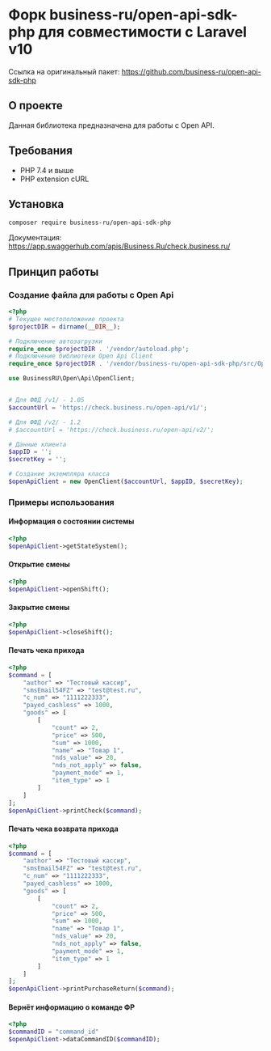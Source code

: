 # Форк business-ru/open-api-sdk-php для совместимости с Laravel v10

Ссылка на оригинальный пакет: https://github.com/business-ru/open-api-sdk-php

## О проекте

Данная библиотека предназначена для работы с Open API.

## Требования

* PHP 7.4 и выше
* PHP extension cURL

## Установка

```
composer require business-ru/open-api-sdk-php
```

Документация: https://app.swaggerhub.com/apis/Business.Ru/check.business.ru/

## Принцип работы

### Создание файла для работы с Open Api

```php
<?php
# Текущее местоположение проекта
$projectDIR = dirname(__DIR__);

# Подключение автозагрузки
require_once $projectDIR . '/vendor/autoload.php';
# Подключение библиотеки Open Api Client
require_once $projectDIR . '/vendor/business-ru/open-api-sdk-php/src/OpenClient.php';

use BusinessRU\Open\Api\OpenClient;


# Для ФФД /v1/ - 1.05
$accountUrl = 'https://check.business.ru/open-api/v1/';

# Для ФФД /v2/ - 1.2
# $accountUrl = 'https://check.business.ru/open-api/v2/';

# Данные клиента
$appID = '';
$secretKey = '';

# Создание экземпляра класса
$openApiClient = new OpenClient($accountUrl, $appID, $secretKey);
```

### Примеры использования

#### Информация о состоянии системы

```php
<?php
$openApiClient->getStateSystem();
```

#### Открытие смены

```php
<?php
$openApiClient->openShift();
```

#### Закрытие смены

```php
<?php
$openApiClient->closeShift();
```

#### Печать чека прихода

```php
<?php
$command = [
    "author" => "Тестовый кассир",
    "smsEmail54FZ" => "test@test.ru",
    "c_num" => "1111222333",
    "payed_cashless" => 1000,
    "goods" => [
        [
            "count" => 2,
            "price" => 500,
            "sum" => 1000,
            "name" => "Товар 1",
            "nds_value" => 20,
            "nds_not_apply" => false,
            "payment_mode" => 1,
            "item_type" => 1
        ]
    ]
];
$openApiClient->printCheck($command);
```

#### Печать чека возврата прихода

```php
<?php
$command = [
    "author" => "Тестовый кассир",
    "smsEmail54FZ" => "test@test.ru",
    "c_num" => "1111222333",
    "payed_cashless" => 1000,
    "goods" => [
        [
            "count" => 2,
            "price" => 500,
            "sum" => 1000,
            "name" => "Товар 1",
            "nds_value" => 20,
            "nds_not_apply" => false,
            "payment_mode" => 1,
            "item_type" => 1
        ]
    ]
];
$openApiClient->printPurchaseReturn($command);
```

#### Вернёт информацию о команде ФР

```php
<?php
$commandID = "command_id"
$openApiClient->dataCommandID($commandID);
```
